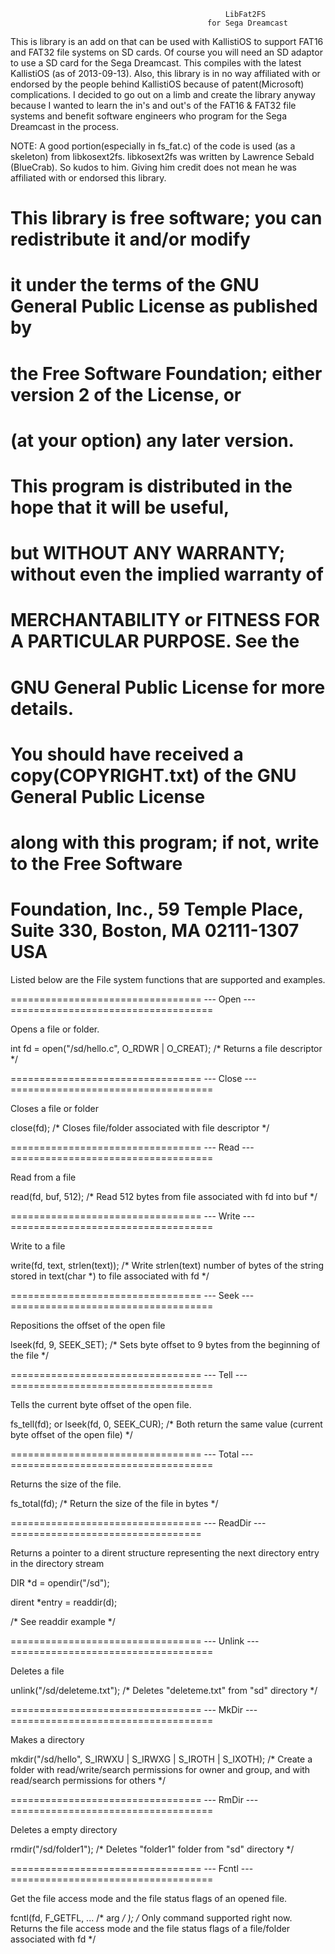 													LibFat2FS
												for Sega Dreamcast
					   
This is library is an add on that can be used with KallistiOS to support FAT16 and FAT32 file systems on SD cards.
Of course you will need an SD adaptor to use a SD card for the Sega Dreamcast. This compiles with the latest KallistiOS
(as of 2013-09-13). Also, this library is in no way affiliated with or endorsed by the people behind KallistiOS because of 
patent(Microsoft) complications. I decided to go out on a limb and create the library anyway because I wanted to learn 
the in's and out's of the FAT16 & FAT32 file systems and benefit software engineers who program for the Sega Dreamcast in 
the process.

NOTE: A good portion(especially in fs_fat.c) of the code is used (as a skeleton) from libkosext2fs. libkosext2fs was written 
by Lawrence Sebald (BlueCrab). So kudos to him. Giving him credit does not mean he was affiliated with or endorsed this library.

#   This library is free software; you can redistribute it and/or modify
#   it under the terms of the GNU General Public License as published by
#   the Free Software Foundation; either version 2 of the License, or
#   (at your option) any later version.
#
#   This program is distributed in the hope that it will be useful,
#   but WITHOUT ANY WARRANTY; without even the implied warranty of
#   MERCHANTABILITY or FITNESS FOR A PARTICULAR PURPOSE.  See the
#   GNU General Public License for more details.
#
#   You should have received a copy(COPYRIGHT.txt) of the GNU General Public License
#   along with this program; if not, write to the Free Software
#   Foundation, Inc., 59 Temple Place, Suite 330, Boston, MA  02111-1307  USA

Listed below are the File system functions that are supported and examples.

================================= --- Open --- ===================================

Opens a file or folder.

int fd = open("/sd/hello.c", O_RDWR | O_CREAT); /* Returns a file descriptor */

================================= --- Close --- ===================================

Closes a file or folder

close(fd);   /* Closes file/folder associated with file descriptor */

================================= --- Read --- ===================================

Read from a file

read(fd, buf, 512);   /* Read 512 bytes from file associated with fd into buf */

================================= --- Write --- ===================================

Write to a file

write(fd, text, strlen(text));        /* Write strlen(text) number of bytes of the string stored 
										 in text(char *) to file associated with fd */

================================= --- Seek --- ===================================

Repositions the offset of the open file

lseek(fd, 9, SEEK_SET); /* Sets byte offset to 9 bytes from the beginning of the file */

================================= --- Tell --- ===================================

Tells the current byte offset of the open file.

fs_tell(fd); or lseek(fd, 0, SEEK_CUR); /* Both return the same value
                                          (current byte offset of the open file) */

================================= --- Total --- ===================================

Returns the size of the file.

fs_total(fd); /* Return the size of the file in bytes */	

================================= --- ReadDir --- =================================

Returns a pointer to a dirent structure representing the next directory entry in the directory stream

DIR *d = opendir("/sd");

dirent *entry = readdir(d);

/* See readdir example */

================================= --- Unlink --- ===================================

Deletes a file

unlink("/sd/deleteme.txt");  /* Deletes "deleteme.txt" from "sd" directory */

================================= --- MkDir --- ===================================

Makes a directory

mkdir("/sd/hello", S_IRWXU | S_IRWXG | S_IROTH | S_IXOTH); /* Create a folder with read/write/search permissions for owner and group, and with read/search permissions for others */

================================= --- RmDir --- ===================================

Deletes a empty directory

rmdir("/sd/folder1");  /* Deletes "folder1" folder from "sd" directory */

================================= --- Fcntl --- ===================================

Get the file access mode and the file status flags of an opened file.

fcntl(fd, F_GETFL, ... /* arg */ ); /* Only command supported right now. Returns the file access mode and the file status flags of a file/folder associated with fd */


